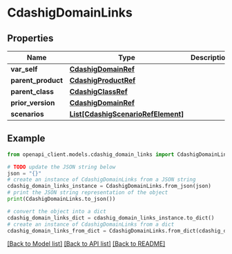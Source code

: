 # CdashigDomainLinks


## Properties

Name | Type | Description | Notes
------------ | ------------- | ------------- | -------------
**var_self** | [**CdashigDomainRef**](CdashigDomainRef.md) |  | [optional] 
**parent_product** | [**CdashigProductRef**](CdashigProductRef.md) |  | [optional] 
**parent_class** | [**CdashigClassRef**](CdashigClassRef.md) |  | [optional] 
**prior_version** | [**CdashigDomainRef**](CdashigDomainRef.md) |  | [optional] 
**scenarios** | [**List[CdashigScenarioRefElement]**](CdashigScenarioRefElement.md) |  | [optional] 

## Example

```python
from openapi_client.models.cdashig_domain_links import CdashigDomainLinks

# TODO update the JSON string below
json = "{}"
# create an instance of CdashigDomainLinks from a JSON string
cdashig_domain_links_instance = CdashigDomainLinks.from_json(json)
# print the JSON string representation of the object
print(CdashigDomainLinks.to_json())

# convert the object into a dict
cdashig_domain_links_dict = cdashig_domain_links_instance.to_dict()
# create an instance of CdashigDomainLinks from a dict
cdashig_domain_links_from_dict = CdashigDomainLinks.from_dict(cdashig_domain_links_dict)
```
[[Back to Model list]](../README.md#documentation-for-models) [[Back to API list]](../README.md#documentation-for-api-endpoints) [[Back to README]](../README.md)


